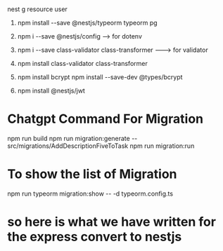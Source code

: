 #
nest g resource user



1. npm install --save @nestjs/typeorm typeorm pg
2. npm i --save @nestjs/config --> for dotenv
3. npm i --save class-validator class-transformer ---> for validator
4. npm install class-validator class-transformer
5. npm install bcrypt
   npm install --save-dev @types/bcrypt

6. npm install @nestjs/jwt











# Chatgpt Command For Migration
npm run build
npm run migration:generate -- src/migrations/AddDescriptionFiveToTask
npm run migration:run

# To show the list of Migration
npm run typeorm migration:show -- -d typeorm.config.ts


# so here is what we have written for the express convert to nestjs
